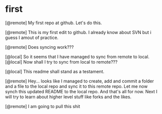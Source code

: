 first
=====

[@remote] My first repo at github. Let's do this.

[@remote] This is my first edit to github. I already know about SVN but i guess I amout of practice.

[@remote] Does syncing work???

[@local] So it seems that I have managed to sync from remote to local.
[@local] Now shall I try to sync from local to remote???

[@local] This readme shall stand as a testament.

[@remote] Hey... looks like I managed to create, add and commit a folder and a file to the local repo and sync it to this remote repo. Let me now synch this updated README to the local repo. And that's all for now. Next I will try to learn about higher level stuff like forks and the likes.

[@remote] I am going to pull this shit
